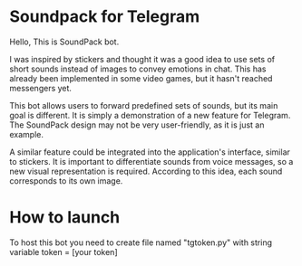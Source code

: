 # Soundpack for Telegram
Hello, This is SoundPack bot.

I was inspired by stickers and thought it was a good idea to use sets of short sounds instead of images to convey emotions in chat. 
This has already been implemented in some video games, but it hasn't reached messengers yet.

This bot allows users to forward predefined sets of sounds, but its main goal is different. 
It is simply a demonstration of a new feature for Telegram. The SoundPack design may not be very user-friendly, as it is just an example.

A similar feature could be integrated into the application's interface, similar to stickers. 
It is important to differentiate sounds from voice messages, so a new visual representation is required. 
According to this idea, each sound corresponds to its own image.

# How to launch
To host this bot you need to create file named "tgtoken.py" with string variable token = [your token]
